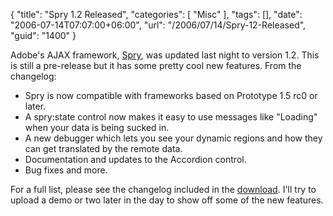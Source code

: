 {
	"title": "Spry 1.2 Released",
	"categories": [
		"Misc"
	],
	"tags": [],
	"date": "2006-07-14T07:07:00+06:00",
	"url": "/2006/07/14/Spry-12-Released",
	"guid": "1400"
}

Adobe's AJAX framework, <a href="http://labs.adobe.com/technologies/spry/">Spry</a>, was updated last night to version 1.2. This is still a pre-release but it has some pretty cool new features. From the changelog:

<ul>
<li>Spry is now compatible with frameworks based on Prototype 1.5 rc0 or later.
<li>A spry:state control now makes it easy to use messages like "Loading" when your data is being sucked in.
<li>A new debugger which lets you see your dynamic regions and how they can get translated by the remote data.
<li>Documentation and updates to the Accordion control.
<li>Bug fixes and more.
</ul>

For a full list, please see the changelog included in the <a href="http://www.macromedia.com/go/labs_spry_download">download</a>. I'll try to upload a demo or two later in the day to show off some of the new features.